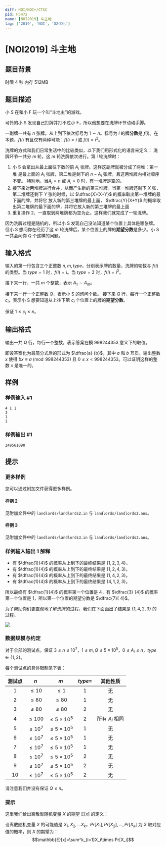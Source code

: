 ```yaml
---
diff: NOI/NOI+/CTSC
pid: P5472
name: [NOI2019] 斗主地
tag: ['2019', 'NOI', 'O2优化']
---
```

# [NOI2019] 斗主地
## 题目背景

时限 4 秒 内存 512MB
## 题目描述

小 S 在和小 F 玩一个叫“斗地主”的游戏。

可怜的小 S 发现自己打牌并打不过小 F，所以他想要在洗牌环节动动手脚。

一副牌一共有 $n$ 张牌，从上到下依次标号为 $1 \sim n$。标号为 $i$ 的牌**分数**是 $f(i)$。在本题，$f(i)$ 有且仅有两种可能：$f(i) = i$ 或 $f(i) = i^2$。

洗牌的方式和我们日常生活中的比较类似，以下我们用形式化的语言来定义： 洗牌环节一共分 $m$ 轮，这 $m$ 轮洗牌依次进行。第 $i$ 轮洗牌时：

1. 小 S 会拿出从最上面往下数的前 $A_i$ 张牌。这样这副牌就被分成了两堆：第一堆 是最上面的 $A_i$ 张牌，第二堆是剩下的 $n-A_i$ 张牌，且这两堆牌内相对顺序不变。 特别地，当$A_i = n$ 或 $A_i = 0$ 时，有一堆牌是空的。
2. 接下来对两堆牌进行合并，从而产生新的第三堆牌。当第一堆牌还剩下 $X$ 张，第二堆牌还剩下 $Y$ 张的时候，以 $\dfrac{X}{X+Y}$ 的概率取出第一堆牌的最下面的牌，并将它 放入新的第三堆牌的最上面， $\dfrac{Y}{X+Y}$  的概率取出第二堆牌的最下面的牌，并将它放入新的第三堆牌的最上面
3. 重复操作 $2$，一直取到两堆牌都为空为止。这样我们就完成了一轮洗牌。

因为洗牌过程是随机的，所以小 S 发现自己没法知道某个位置上具体是哪张牌。但小 S 想问你在经历了这 $m$ 轮洗牌后，某个位置上的牌的**期望分数**是多少。小 S 一共会问你 $Q$ 个这样的问题。
## 输入格式

输入的第一行包含三个正整数 $n, m, type$，分别表示牌的数量，洗牌的轮数与 $f(i)$ 的类型。当 $type = 1$ 时，$f(i) = i$。当 $type = 2$ 时，$f(i) = i^2$。

接下来一行，一共 $m$ 个整数，表示 $A_1 \sim A_m$。

接下来一行一个正整数 $Q$，表示小 S 的询问个数。 接下来 $Q$ 行，每行一个正整数 $c_i$，表示小 S 想要知道从上往下第 $c_i$ 个位置上的牌的**期望分数**。

保证 $1 \leq c_i \leq n$。
## 输出格式

输出一共 $Q$ 行，每行一个整数，表示答案在模 $998244353$ 意义下的取值。


即设答案化为最简分式后的形式为 $\dfrac{a}
{b}$，其中 $a$ 和 $b$ 互质。输出整数 $x$ 使得 $bx \equiv a \pmod{998244353}$ 且 $0 ≤ x < 998244353$。可以证明这样的整数 $x$ 是唯一的。
## 样例

### 样例输入 #1
```
4 1 1
3
1
1
```
### 样例输出 #1
```
249561090

```
## 提示

### 更多样例

您可以通过附加文件获得更多样例。

#### 样例 2

见附加文件中的 `landlords/landlords2.in` 与 `landlords/landlords2.ans`。

#### 样例 3

见附加文件中的 `landlords/landlords3.in` 与 `landlords/landlords3.ans`。

### 样例输入输出 1 解释

- 有 $\dfrac{1}{4}$ 的概率从上到下的最终结果是 $\{1, 2, 3, 4\}$。
- 有 $\dfrac{1}{4}$ 的概率从上到下的最终结果是 $\{1, 2, 4, 3\}$。
- 有 $\dfrac{1}{4}$ 的概率从上到下的最终结果是 $\{1, 4, 2, 3\}$。
- 有 $\dfrac{1}{4}$ 的概率从上到下的最终结果是 $\{4, 1, 2, 3\}$。

所以最终有 $\dfrac{1}{4}$ 的概率第一个位置是 $4$，有 $\dfrac{3}
{4}$ 的概率第一个位置是 $1$，所以第一个位置的期望分数是 $\dfrac{7}{
4}$。

为了帮助你们更直观地了解洗牌的过程，我们在下面画出了结果是 $\{1, 4, 2, 3\}$ 的过程。

![](https://cdn.luogu.com.cn/upload/pic/64318.png)

### 数据规模与约定

对于全部的测试点，保证 $3\le n \le 10^7$，$1\le m,Q\le5\times 10^5$，$0\le A_i\le n$，$type\in \{1,2\}$。

每个测试点的具体限制见下表：

| 测试点 | $n$ | $m$ | $type=$ | 其他性质 |
| :----------: | :----------: | :----------: | :----------: | :----------: |
| $1$ | $\le 10$ | $\le 1$ | $1$ | 无 |
| $2$ | $\le 80$ | $\le 80$ | $1$ | 无 |
| $3$ | $\le 80$ | $\le 80$ | $2$ | 无 |
| $4$ | $\le 100$ | $\le 5\times 10^5$ | $2$ | 所有 $A_i$ 相同 |
| $5$ | $\le 10^7$ | $\le 5\times 10^5$ | $1$ | 无 |
| $6$ | $\le 10^7$ | $\le 5\times 10^5$ | $1$ | 无 |
| $7$ | $\le 10^7$ | $\le 5\times 10^5$ | $1$ | 无 |
| $8$ | $\le 10^7$ | $\le 5\times 10^5$ | $2$ |无  |
| $9$ | $\le 10^7$ | $\le 5\times 10^5$ | $2$ | 无 |
| $10$ | $\le 10^7$ | $\le 5\times 10^5$ | $2$  | 无 |

请注意我们并没有保证 $Q\le n$。

### 提示

这里我们给出离散型随机变量 $X$ 的期望 $\mathbb{E}[x]$ 的定义：

设离散随机变量 $X$ 的可能值是 $X_1,X_2,\ldots X_k$，$Pr[X_1],Pr[X_2],\ldots,Pr[X_k]$ 为 $X$ 取对应值的概率，则 $X$ 的期望为：
$$\mathbb{E}[x]=\sum^k_{i=1}X_i\times Pr[X_i]$$


